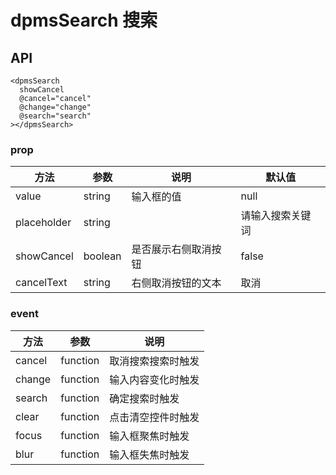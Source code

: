 # dpmsSearch 搜索

## API

```vue
<dpmsSearch
  showCancel
  @cancel="cancel"
  @change="change"
  @search="search"
></dpmsSearch>
```

### prop

| 方法        | 参数    | 说明                 | 默认值           |
| ----------- | ------- | -------------------- | ---------------- |
| value       | string  | 输入框的值           | null             |
| placeholder | string  |                      | 请输入搜索关键词 |
| showCancel  | boolean | 是否展示右侧取消按钮 | false            |
| cancelText  | string  | 右侧取消按钮的文本   | 取消             |

### event

| 方法   | 参数     | 说明               |
| ------ | -------- | ------------------ |
| cancel | function | 取消搜索搜索时触发 |
| change | function | 输入内容变化时触发 |
| search | function | 确定搜索时触发     |
| clear  | function | 点击清空控件时触发 |
| focus  | function | 输入框聚焦时触发   |
| blur   | function | 输入框失焦时触发   |
